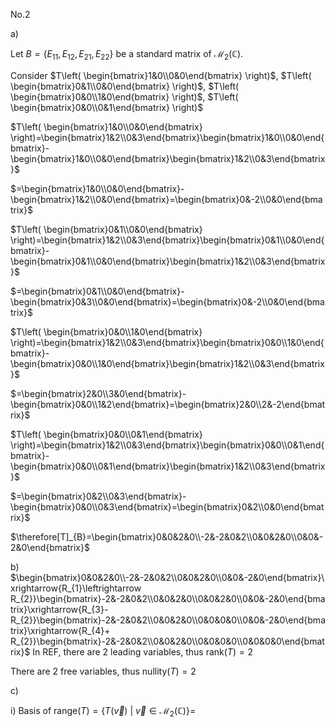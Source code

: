 No.2

a)

Let $B=\{ E_{11}, E_{12}, E_{21}, E_{22} \}$ be a standard matrix of $\mathcal{M}_{2}(\mathbb{C})$.

Consider $T\left( \begin{bmatrix}1&0\\0&0\end{bmatrix} \right)$, $T\left( \begin{bmatrix}0&1\\0&0\end{bmatrix} \right)$, $T\left( \begin{bmatrix}0&0\\1&0\end{bmatrix} \right)$, $T\left( \begin{bmatrix}0&0\\0&1\end{bmatrix} \right)$

$T\left( \begin{bmatrix}1&0\\0&0\end{bmatrix} \right)=\begin{bmatrix}1&2\\0&3\end{bmatrix}\begin{bmatrix}1&0\\0&0\end{bmatrix}-\begin{bmatrix}1&0\\0&0\end{bmatrix}\begin{bmatrix}1&2\\0&3\end{bmatrix}$ 

$=\begin{bmatrix}1&0\\0&0\end{bmatrix}-\begin{bmatrix}1&2\\0&0\end{bmatrix}=\begin{bmatrix}0&-2\\0&0\end{bmatrix}$


$T\left( \begin{bmatrix}0&1\\0&0\end{bmatrix} \right)=\begin{bmatrix}1&2\\0&3\end{bmatrix}\begin{bmatrix}0&1\\0&0\end{bmatrix}-\begin{bmatrix}0&1\\0&0\end{bmatrix}\begin{bmatrix}1&2\\0&3\end{bmatrix}$ 

$=\begin{bmatrix}0&1\\0&0\end{bmatrix}-\begin{bmatrix}0&3\\0&0\end{bmatrix}=\begin{bmatrix}0&-2\\0&0\end{bmatrix}$


$T\left( \begin{bmatrix}0&0\\1&0\end{bmatrix} \right)=\begin{bmatrix}1&2\\0&3\end{bmatrix}\begin{bmatrix}0&0\\1&0\end{bmatrix}-\begin{bmatrix}0&0\\1&0\end{bmatrix}\begin{bmatrix}1&2\\0&3\end{bmatrix}$ 

$=\begin{bmatrix}2&0\\3&0\end{bmatrix}-\begin{bmatrix}0&0\\1&2\end{bmatrix}=\begin{bmatrix}2&0\\2&-2\end{bmatrix}$


$T\left( \begin{bmatrix}0&0\\0&1\end{bmatrix} \right)=\begin{bmatrix}1&2\\0&3\end{bmatrix}\begin{bmatrix}0&0\\0&1\end{bmatrix}-\begin{bmatrix}0&0\\0&1\end{bmatrix}\begin{bmatrix}1&2\\0&3\end{bmatrix}$ 

$=\begin{bmatrix}0&2\\0&3\end{bmatrix}-\begin{bmatrix}0&0\\0&3\end{bmatrix}=\begin{bmatrix}0&2\\0&0\end{bmatrix}$

$\therefore[T]_{B}=\begin{bmatrix}0&0&2&0\\-2&-2&0&2\\0&0&2&0\\0&0&-2&0\end{bmatrix}$

b)
$\begin{bmatrix}0&0&2&0\\-2&-2&0&2\\0&0&2&0\\0&0&-2&0\end{bmatrix}\xrightarrow{R_{1}\leftrightarrow R_{2}}\begin{bmatrix}-2&-2&0&2\\0&0&2&0\\0&0&2&0\\0&0&-2&0\end{bmatrix}\xrightarrow{R_{3}- R_{2}}\begin{bmatrix}-2&-2&0&2\\0&0&2&0\\0&0&0&0\\0&0&-2&0\end{bmatrix}\xrightarrow{R_{4}+ R_{2}}\begin{bmatrix}-2&-2&0&2\\0&0&2&0\\0&0&0&0\\0&0&0&0\end{bmatrix}$
In REF, there are 2 leading variables, thus $\text{rank}(T)=2$

There are 2 free variables, thus $\text{nullity}(T)=2$

c)

i) Basis of $\text{range}(T)=\{T(\vec{v}) \text{ | }\vec{v}\in \mathcal{M}_{2}(\mathbb{C}) \}=$